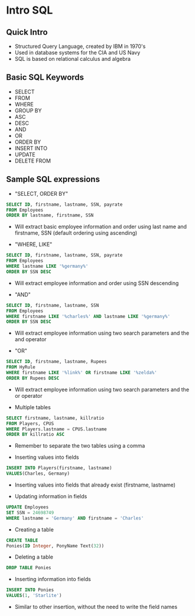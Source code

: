 # Intro SQL

## Quick Intro
- Structured Query Language, created by IBM in 1970's
- Used in database systems for the CIA and US Navy
- SQL is based on relational calculus and algebra

## Basic SQL Keywords
- SELECT
- FROM
- WHERE
- GROUP BY
- ASC
- DESC
- AND
- OR
- ORDER BY
- INSERT INTO
- UPDATE
- DELETE FROM

## Sample SQL expressions

- "SELECT, ORDER BY"
``` SQL
SELECT ID, firstname, lastname, SSN, payrate
FROM Employees
ORDER BY lastname, firstname, SSN
```
- Will extract basic employee information and order using last name and firstname, SSN (default ordering using ascending)

- "WHERE, LIKE"
``` SQL
SELECT ID, firstname, lastname, SSN, payrate
FROM Employees
WHERE lastname LIKE '%germany%'
ORDER BY SSN DESC
```
- Will extract employee information and order using SSN descending

- "AND"
``` SQL
SELECT ID, firstname, lastname, SSN
FROM Employees
WHERE firstname LIKE '%charles%' AND lastname LIKE '%germany%'
ORDER BY SSN DESC
```
- Will extract employee information using two search parameters and the and operator

- "OR"
``` SQL
SELECT ID, firstname, lastname, Rupees
FROM HyRule
WHERE firstname LIKE '%link%' OR firstname LIKE '%zelda%'
ORDER BY Rupees DESC
```
- Will extract employee information using two search parameters and the or operator

- Multiple tables
``` SQL
SELECT firstname, lastname, killratio
FROM Players, CPUS
WHERE Players.lastname = CPUS.lastname
ORDER BY killratio ASC
```
- Remember to separate the two tables using a comma

- Inserting values into fields
``` SQL
INSERT INTO Players(firstname, lastname)
VALUES(Charles, Germany)
```
- Inserting values into fields that already exist (firstname, lastname)

- Updating information in fields
``` SQL
UPDATE Employees
SET SSN = 24698749
WHERE lastname = 'Germany' AND firstname = 'Charles'
```

- Creating a table
``` SQL
CREATE TABLE
Ponies(ID Integer, PonyName Text(32))
```

- Deleting a table
``` SQL
DROP TABLE Ponies
```

- Inserting information into fields
``` SQL
INSERT INTO Ponies
VALUES(1, 'Starlite')
```
- Similar to other insertion, without the need to write the field names
